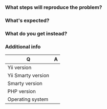 <!--
Please use this issue tracker for bugs and feature requests only. In case you need support please use one of
Yii communities listed at https://github.com/yiisoft/yii2/wiki/communities
-->

### What steps will reproduce the problem?

### What's expected?

### What do you get instead?

### Additional info

| Q                  | A
| ------------------ | ---
| Yii version        |
| Yii Smarty version |
| Smarty version     |
| PHP version        |
| Operating system   |
